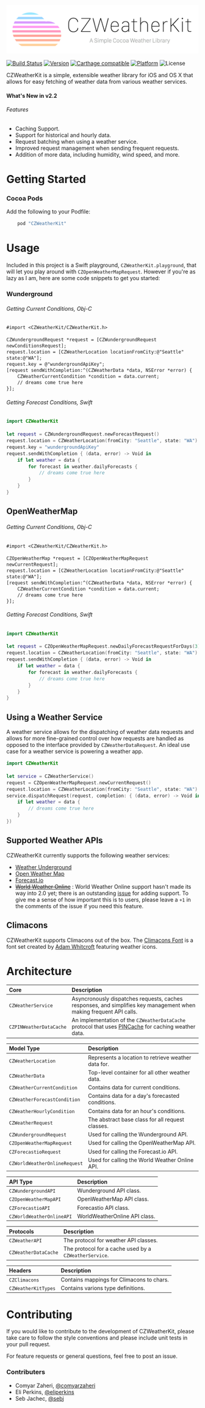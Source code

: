 ![](header.png)

[![Build Status](https://travis-ci.org/comyarzaheri/CZWeatherKit.svg?branch=master)](https://travis-ci.org/CZWeatherKit/CZWeatherKit)
[![Version](http://img.shields.io/cocoapods/v/CZWeatherKit.svg)](http://cocoapods.org/?q=CZWeatherKit)
[![Carthage compatible](https://img.shields.io/badge/Carthage-compatible-4BC51D.svg?style=flat)](https://github.com/comyarzaheri/CZWeatherKit)
[![Platform](http://img.shields.io/cocoapods/p/CZWeatherKit.svg)]()
![License](http://img.shields.io/badge/license-MIT-33e0ff.svg)

CZWeatherKit is a simple, extensible weather library for iOS and OS X that allows for easy fetching of weather data from various weather services.

#### What's New in v2.2

###### Features

* Caching Support.
* Support for historical and hourly data.
* Request batching when using a weather service.
* Improved request management when sending frequent requests.
* Addition of more data, including humidity, wind speed, and more.

# Getting Started

### Cocoa Pods

Add the following to your Podfile:

```ruby
    pod "CZWeatherKit"
```

# Usage

Included in this project is a Swift playground, `CZWeatherKit.playground`, that will let you play around with `CZOpenWeatherMapRequest`. However if you're as lazy as I am, here are some code snippets to get you started:

### Wunderground

###### Getting Current Conditions, Obj-C

```objc
#import <CZWeatherKit/CZWeatherKit.h>

CZWundergroundRequest *request = [CZWundergroundRequest newConditionsRequest];
request.location = [CZWeatherLocation locationFromCity:@"Seattle" state:@"WA"];
request.key = @"wundergroundApiKey";
[request sendWithCompletion:^(CZWeatherData *data, NSError *error) {
	CZWeatherCurrentCondition *condition = data.current;
	// dreams come true here
}];
```
###### Getting Forecast Conditions, Swift

```swift
import CZWeatherKit

let request = CZWundergroundRequest.newForecastRequest()
request.location = CZWeatherLocation(fromCity: "Seattle", state: "WA")
request.key = "wundergroundApiKey"
request.sendWithCompletion { (data, error) -> Void in
    if let weather = data {
  		for forecast in weather.dailyForecasts {
  			// dreams come true here
  		}
    }
}
```

## OpenWeatherMap

###### Getting Current Conditions, Obj-C

```objc
#import <CZWeatherKit/CZWeatherKit.h>

CZOpenWeatherMap *request = [CZOpenWeatherMapRequest newCurrentRequest];
request.location = [CZWeatherLocation locationFromCity:@"Seattle" state:@"WA"];
[request sendWithCompletion:^(CZWeatherData *data, NSError *error) {
	CZWeatherCurrentCondition *condition = data.current;
	// dreams come true here
}];
```

###### Getting Forecast Conditions, Swift

```swift
import CZWeatherKit

let request = CZOpenWeatherMapRequest.newDailyForecastRequestForDays(3)
request.location = CZWeatherLocation(fromCity: "Seattle", state: "WA")
request.sendWithCompletion { (data, error) -> Void in
    if let weather = data {
  		for forecast in weather.dailyForecasts {
  			// dreams come true here
  		}
    }
}
```

## Using a Weather Service

A weather service allows for the dispatching of weather data requests and allows for more fine-grained control over how requests are handled as opposed to the interface provided by `CZWeatherDataRequest`. An ideal use case for a weather service is powering a weather app.

```swift
import CZWeatherKit

let service = CZWeatherService()
request = CZOpenWeatherMapRequest.newCurrentRequest()
request.location = CZWeatherLocation(fromCity: "Seattle", state: "WA")
service.dispatchRequest(request, completion: { (data, error) -> Void in
    if let weather = data {
        // dreams come true here
    }
})

```

## Supported Weather APIs

CZWeatherKit currently supports the following weather services:

* [Weather Underground](http://www.wunderground.com/weather/api/)
* [Open Weather Map](http://openweathermap.org/API)
* [Forecast.io](https://developer.forecast.io)
* <del>[World Weather Online](https://developer.worldweatheronline.com)</del> : World Weather Online support hasn't made its way into 2.0 yet; there is an outstanding [issue](https://github.com/comyarzaheri/CZWeatherKit/issues/17) for adding support. To give me a sense of how important this is to users, please leave a `+1` in the comments of the issue if you need this feature.

## Climacons

CZWeatherKit supports Climacons out of the box. The [Climacons Font](http://adamwhitcroft.com/climacons/font/) is a font set created by [Adam Whitcroft](http://adamwhitcroft.com/) featuring weather icons. 

# Architecture 

| Core | Description |
|:--------|:------------|
| `CZWeatherService` | Asyncronously dispatches requests, caches responses, and simplifies key management when making frequent API calls. |
| `CZPINWeatherDataCache` | An implementation of the `CZWeatherDataCache` protocol that uses [PINCache](https://github.com/pinterest/PINCache) for caching weather data.

| Model Type | Description |
|:--------|:------------|
| `CZWeatherLocation` | Represents a location to retrieve weather data for. |
| `CZWeatherData` | Top-level container for all other weather data. |
| `CZWeatherCurrentCondition` | Contains data for current conditions. |
| `CZWeatherForecastCondition` | Contains data for a day's forecasted conditions. |
| `CZWeatherHourlyCondition` | Contains data for an hour's conditions. |
| `CZWeatherRequest` | The abstract base class for all request classes. |
| `CZWundergroundRequest` | Used for calling the Wunderground API.  |
| `CZOpenWeatherMapRequest` | Used for calling the OpenWeatherMap API.  |
| `CZForecastioRequest` | Used for calling the Forecast.io API.  |
| `CZWorldWeatherOnlineRequest` | Used for calling the World Weather Online API. 

| API Type | Description |
|:---|:-------------|
| `CZWundergroundAPI` | Wunderground API class. |
| `CZOpenWeatherMapAPI ` | OpenWeatherMap API class. |
| `CZForecastioAPI` | Forecastio API class. |
| `CZWorldWeatherOnlineAPI` | WorldWeatherOnline API class. |

| Protocols | Description |
|:---|:-------------|
| `CZWeatherAPI` | The protocol for weather API classes. |
| `CZWeatherDataCache` | The protocol for a cache used by a `CZWeatherService`. |

| Headers | Description |
|:---|:-------------|
| `CZClimacons` | Contains mappings for Climacons to chars. |
| `CZWeatherKitTypes` | Contains varions type definitions. |

# Contributing

If you would like to contribute to the development of CZWeatherKit, please take care to follow the style conventions and please include unit tests in your pull request.

For feature requests or general questions, feel free to post an issue.

### Contributers

* Comyar Zaheri, [@comyarzaheri](https://github.com/comyarzaheri)
* Eli Perkins, [@eliperkins](https://github.com/eliperkins)
* Seb Jachec, [@sebj](https://github.com/sebj)

